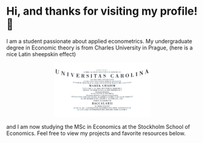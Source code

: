 # Hi, and thanks for visiting my profile! 👋
I am a student passionate about applied econometrics. My undergraduate degree in Economic theory is from Charles University in Prague, (here is a nice Latin sheepskin effect) 
<p align="center">
  <img src="Bc.jpg" alt="Charles University" height="50%" width="50%">
</p>
and I am now studying the MSc in Economics at the Stockholm School of Economics. Feel free to view my projects and favorite resources  below.


 

 






